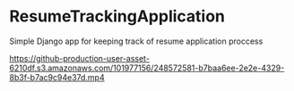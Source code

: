 # ResumeTrackingApplication
Simple Django app for keeping track of resume application proccess


https://github-production-user-asset-6210df.s3.amazonaws.com/101977156/248572581-b7baa6ee-2e2e-4329-8b3f-b7ac9c94e37d.mp4
